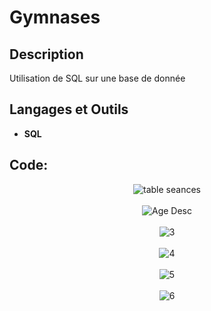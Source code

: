 <h1>Gymnases</h1>

<h2>Description</h2>
Utilisation de SQL sur une base de donnée  
<br />

<h2>Langages et Outils</h2>

- <b>SQL</b> 


<h2>Code:</h2>

<p align="center">
<img src="https://i.imgur.com/R6xBBCO.png" alt="table seances"/>
<br />
<br />
<img src="https://i.imgur.com/XPDpQw2.png" alt="Age Desc"/>
<br />
<br />
<img src="https://i.imgur.com/3nG8lFL.png" alt="3"/>
<br />
<br />
<img src="https://i.imgur.com/IhONE3O.png" alt="4"/>
<br />
<br />
<img src="https://i.imgur.com/CoY4gTU.png" alt="5"/>
<br />
<br />
<img src="https://i.imgur.com/7q8A2o8.png" alt="6"/>
<br />
<br />

</p>

<!--
 ```diff
- text in red
+ text in green
! text in orange
# text in gray
@@ text in purple (and bold)@@
```
--!>
